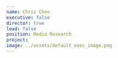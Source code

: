 ```yaml
---
name: Chris Chen
executive: false
director: true
lead: false
position: Media Research
project:  
image: ../assets/default_exec_image.png
---
```

